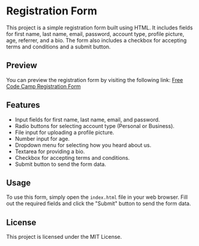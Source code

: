 # Registration Form

This project is a simple registration form built using HTML. It includes fields for first name, last name, email, password, account type, profile picture, age, referrer, and a bio. The form also includes a checkbox for accepting terms and conditions and a submit button.

## Preview

You can preview the registration form by visiting the following link:
[Free Code Camp Registration Form](https://www.freecodecamp.org/learn/2022/responsive-web-design/learn-html-forms-by-building-a-registration-form/step-1)

## Features

- Input fields for first name, last name, email, and password.
- Radio buttons for selecting account type (Personal or Business).
- File input for uploading a profile picture.
- Number input for age.
- Dropdown menu for selecting how you heard about us.
- Textarea for providing a bio.
- Checkbox for accepting terms and conditions.
- Submit button to send the form data.

## Usage

To use this form, simply open the `index.html` file in your web browser. Fill out the required fields and click the "Submit" button to send the form data.

## License

This project is licensed under the MIT License.
